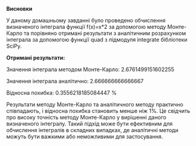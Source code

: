 **Висновки**

У даному домашньому завданні було проведено обчислення визначеного інтеграла функції 
f(x)=x*2 за допомогою методу Монте-Карло та порівняно отримані результати з аналітичним розрахунком інтеграла за допомогою функції quad з підмодуля integrate бібліотеки SciPy.

**Отримані результати:**

Значення інтеграла методом Монте-Карло: 2.6761499151602255

Значення інтеграла аналітично: 2.666666666666667

Відносна похибка: 0.3556218185084447 %

Результати методу Монте-Карло та аналітичного методу практично співпадають, і відносна похибка становить менше ніж 1%. Це свідчить про високу точність методу Монте-Карло у вирішенні даного визначеного інтегралу. Такий підхід може бути ефективним для обчислення інтегралів в складних випадках, де аналітичні методи можуть бути важкими або неможливими для застосування.

